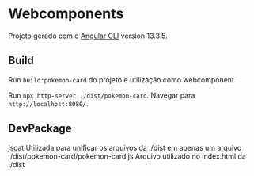 # Webcomponents

Projeto gerado com o [Angular CLI](https://github.com/angular/angular-cli) version 13.3.5.

## Build

Run `build:pokemon-card` do projeto e utilização como webcomponent.

Run `npx http-server ./dist/pokemon-card`. Navegar para `http://localhost:8080/`.

## DevPackage

[jscat](https://www.npmjs.com/package/jscat)
Utilizada para unificar os arquivos da ./dist em apenas um arquivo ./dist/pokemon-card/pokemon-card.js
Arquivo utilizado no index.html da ./dist
